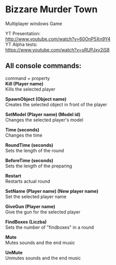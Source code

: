 # Bizzare Murder Town
Multiplayer windows Game

YT Presentation:  
http://www.youtube.com/watch?v=60OnP5Xn9Y4  
YT Alpha tests:  
https://www.youtube.com/watch?v=sRUPJxy2iS8  

## All console commands:  
command + property  
**Kill (Player name)**  
Kills the selected player  

**SpawnObject (Object name)**   
Creates the selected object in front of the player  

**SetModel (Player name) (Model id)**   
Changes the selected player's model  

**Time (seconds)**  
Changes the time  

**RoundTime (seconds)**  
Sets the length of the round  

**BeforeTime (seconds)**  
Sets the length of the preparing  

**Restart**  
Restarts actual round  

**SetName (Player name) (New player name)**  
Set the selected player name  

**GiveGun (Player name)**  
Give the gun for the selected player  

**FindBoxes (Liczba)**   
Sets the number of "findboxes" in a round  

**Mute**  
Mutes sounds and the end music   

**UnMute**  
Unmutes sounds and the end music  
